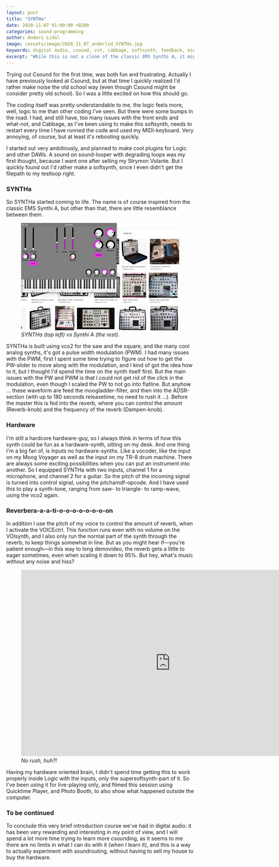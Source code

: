 ```yaml
---
layout: post
title: "SYNTHa"
date: 2020-11-07 01:00:00 +0200
categories: sound-programming
author: Anders Lidal
image: /assets/image/2020_11_07_anderlid_SYNTHa.jpg
keywords: digital audio, csound, vst, cabbage, softsynth, feedback, midi, kitten, music, analog, hardware
excerpt: "While this is not a clone of the classic EMS Synthi A, it might have a trick or two up it's sliders, this one to: A softsynth with hard features."
---
```


Trying out Csound for the first time, was both fun and frustrating. Actually I have previously looked at Csound, but at that time I quickly realized I'd rather make noise the old school way (even though Csound might be consider pretty old school). So I was a little excited on how this should go.

The coding itself was pretty understandable to me, the logic feels more, well, logic to me than other coding I've seen. But there were some bumps in the road. I had, and still have, too many issues with the front ends and what-not, and Cabbage, as I've been using to make this softsynth, needs to restart every time I have runned the code and used my MIDI-keyboard. Very annoying, of course, but at least it's rebooting quickly.

I started out very ambitiously, and planned to make cool plugins for Logic and other DAWs. A sound on sound-looper with degrading loops was my first thought, because I want one after selling my Strymon Volante. But I quickly found out I'd rather make a softsynth, since I even didn't get the filepath to my testloop right.

### SYNTHa
So SYNTHa started coming to life. The name is of course inspired from the classic EMS Synthi A, but other than that, there are little resemblance between them.
<figure style="float: auto">
   <img src="/assets/image/2020_11_07_anderlid_SYNTHa.jpg" alt="Alternate Text" title="Do you see the resemblance?" width="auto"/>
   <figcaption><i>SYNTHa (top left) vs Synthi A (the rest).</i></figcaption>
</figure>

SYNTHa is built using vco2 for the saw and the square, and like many cool analog synths, it's got a pulse width modulation (PWM). I had many issues with the PWM, first I spent some time trying to figure out how to get the PW-slider to move along with the modulation, and I kind of got the idea how to it, but I thought I'd spend the time on the synth itself first. But the main issues with the PW and PWM is that I could not get rid of the click in the modulation, even though I scaled the PW to not go into flatline.
But anyhow … these waveform are feed the moogladder-filter, and then into the ADSR-section (with up to 180 seconds releasetime, no need to rush it …). Before the master this is fed into the reverb, where you can control the amount (Reverb-knob) and the frequency of the reverb (Dampen-knob).

### Hardware
I'm still a hardcore hardware-guy, so I always think in terms of how this synth could be fun as a hardware-synth, sitting on my desk. And one thing I'm a big fan of, is inputs no hardware-synths. Like a vocoder, like the input on my Moog Voyager as well as the input on my TR-8 drum machine. There are always some exciting possibilities when you can put an instrument into another.
So I equipped SYNTHa with two inputs, channel 1 for a microphone, and channel 2 for a guitar. So the pitch of the incoming signal is turned into control signal, using the pitchamdf-opcode. And I have used this to play a synth-tone, ranging from saw- to triangle- to ramp-wave, using the vco2 again.

### Reverbera-a-a-ti-o-o-o-o-o-o-o-on
In addition I use the pitch of my voice to control the amount of reverb, when I activate the VOICEctrl. This function runs even with no volume on the VOIsynth, and I also only run the normal part of the synth through the reverb, to keep things somewhat in line. But as you might hear if—you're patient enough—in this way to long demovideo, the reverb gets a little to eager sometimes, even when scaling it down to 95%. But hey, what's music without any noise and hiss?


<figure style="float: none">
   <iframe src="https://drive.google.com/file/d/1ZfR-ovCM-B1g86OZ5bi1BGkZzuUNYpeL/preview" width="800" height="500" frameborder="0" allowfullscreen></iframe>
   <figcaption><i>No rush, huh?!</i></figcaption>
</figure>

Having my hardware oriented brain, I didn't spend time getting this to work properly inside Logic with the inputs, only the supersoftsynth-part of it. So I've been using it for live-playing only, and filmed this session using Quicktime Player, and Photo Booth, to also show what happened outside the computer.

### To be continued
To conclude this very brief introduction course we've had in digital audio: it has been very rewarding and interesting in my point of view, and I will spend a lot more time trying to learn more csounding, as it seems to me there are no limits in what I can do with it (when I learn it), and this is a way to actually experiment with soundrouting, without having to sell my house to buy the hardware.
